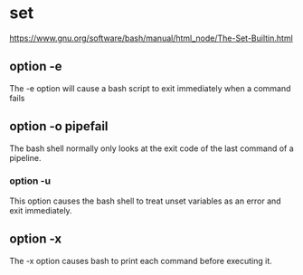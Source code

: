 # set

<https://www.gnu.org/software/bash/manual/html_node/The-Set-Builtin.html>

## option -e

The -e option will cause a bash script to exit immediately when a command fails

## option -o pipefail

The bash shell normally only looks at the exit code of the last command of a pipeline.

### option -u

This option causes the bash shell to treat unset variables as an error and exit immediately.

## option -x

The -x option causes bash to print each command before executing it.

